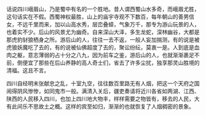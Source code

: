 话说四川峨眉山，乃是蜀中有名的一个胜地。昔人谓西蜀山水多奇，而峨眉尤胜，这句话实在不假。西蜀神权最胜，山上的庙宇寺观不下数百，每年朝山的善男信女，不远千里而来，加以山高水秀，层峦叠蟑，气象万千，那专为游山玩景的人，也着实不少。后山的风景尤为幽奇。自来深山大泽，多生龙蛇，深林幽谷，大都是那虎豹豺狼栖身之所。游后山的人，往往一去不返，一般人妄加揣测，有的说是被虎狼妖魔吃了去的，有的说被仙佛超度了去的，聚讼纷纭，莫衷一是。人到底是血肉之躯，意志薄弱的占十分之八九，因为前车之鉴，游后山的人，也就渐渐裹足不前，倒便宜了那些在后山养静的高人奇士们，省去了许多尘扰，独享那灵山胜境的清福。这且不言。

四川自经明末张献忠之乱，十室九空，往往数百里路无有人烟，把这一个天府之国闹得阴风惨惨，如同鬼市一般。满清入关后，疆吏奏请将近川各省如两湖、江西、陕西的人民移入四川，也加上四川地大物丰，样样需要之物皆有，移去的人民，大有此间乐不思故土之概。这样的宾至如归，渐渐的也就恢复了人烟稠密的景象。
